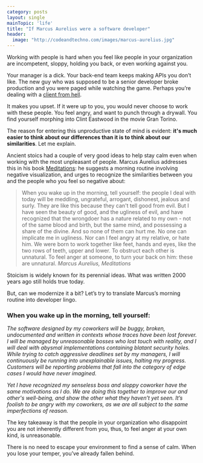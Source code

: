 ```yaml
---
category: posts
layout: single
mainTopic: 'life'
title: "If Marcus Aurelius were a software developer"
header:
  image: "http://codeandtechno.com/images/marcus-aurelius.jpg"
---
```


Working with people is hard when you feel like people in your organization are incompetent, sloppy, holding you back, or even working against you.

Your manager is a dick. Your back-end team keeps making APIs you don’t like. The new guy who was supposed to be a senior developer broke production and you were paged while watching the game. Perhaps you’re dealing with a [client from hell](https://clientsfromhell.net/).

It makes you upset. If it were up to you, you would never choose to work with these people. You feel angry, and want to punch through a drywall. You find yourself morphing into Clint Eastwood in the movie Gran Torino.

The reason for entering this unproductive state of mind is evident: <b>it's much easier to think about our differences than it is to think about our similarities</b>. Let me explain.

Ancient stoics had a couple of very good ideas to help stay calm even when working with the most unpleasant of people. Marcus Aurelius addresses this in his book [Meditations](https://en.wikipedia.org/wiki/Meditations): he suggests a morning routine involving negative visualization, and urges to recognize the similarities between you and the people who you feel so negative about:

> When you wake up in the morning, tell yourself: the people I deal with today will be meddling, ungrateful, arrogant, dishonest, jealous and surly. They are like this because they can't tell good from evil. But I have seen the beauty of good, and the ugliness of evil, and have recognized that the wrongdoer has a nature related to my own - not of the same blood and birth, but the same mind, and possessing a share of the divine. And so none of them can hurt me. No one can implicate me in ugliness. Nor can I feel angry at my relative, or hate him. We were born to work together like feet, hands and eyes, like the two rows of teeth, upper and lower. To obstruct each other is unnatural. To feel anger at someone, to turn your back on him: these are unnatural.
> <cite>Marcus Aurelius, Meditations</cite>


Stoicism is widely known for its perennial ideas. What was written 2000 years ago still holds true today.

But, can we modernize it a bit? Let’s try to translate Marcus’s morning routine into developer lingo.

### When you wake up in the morning, tell yourself:

<i>The software designed by my coworkers will be buggy, broken, undocumented and written in contexts whose traces have been lost forever. I will be managed by unreasonable bosses who lost touch with reality, and I will deal with abysmal implementations containing blatant security holes. While trying to catch aggressive deadlines set by my managers, I will continuously be running into unexplainable issues, halting my progress. Customers will be reporting problems that fall into the category of edge cases I would have never imagined.</i>

<i>Yet I have recognized my senseless boss and sloppy coworker have the same motivations as I do. We are doing this together to improve our and other's well-being, and show the other what they haven’t yet seen. It’s foolish to be angry with my coworkers, as we are all subject to the same imperfections of reason.</i>

The key takeaway is that the people in your organization who disappoint you are not inherently different from you, thus, to feel anger at your own kind, is unreasonable.

There is no need to escape your environment to find a sense of calm. When you lose your temper, you’ve already fallen behind.

